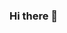 ### Hi there 👋

<!--
**ileniadigital/ileniadigital** is a ✨ _special_ ✨ repository because its `README.md` (this file) appears on your GitHub profile.

Here are some ideas to get you started:
  
- 🔭 I’m currently working on everything and nothing
- 🌱 I’m currently learning Java, Python, React.js
- 💬 Ask me about books, boxing, writing and I will never stop talking
- 📫 Instagram: @ilenia.digital
- 😄 Pronouns: she/her
-->
